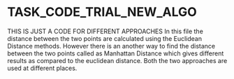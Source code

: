 # TASK_CODE_TRIAL_NEW_ALGO
THIS IS JUST A CODE FOR DIFFERENT APPROACHES
In this file the distance between the two points are calculated using the Euclidean Distance methods.
However there is an another way to find the distance between the two points called as Manhattan Distance which gives different results as compared to the euclidean distance.
Both the two approaches are used at different places.
